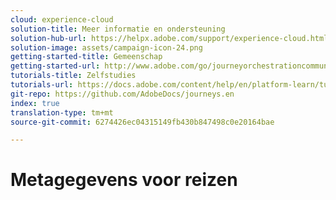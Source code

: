 ```yaml
---
cloud: experience-cloud
solution-title: Meer informatie en ondersteuning
solution-hub-url: https://helpx.adobe.com/support/experience-cloud.html
solution-image: assets/campaign-icon-24.png
getting-started-title: Gemeenschap
getting-started-url: http://www.adobe.com/go/journeyorchestrationcommunity
tutorials-title: Zelfstudies
tutorials-url: https://docs.adobe.com/content/help/en/platform-learn/tutorials/journey-orchestration/introduction.html
git-repo: https://github.com/AdobeDocs/journeys.en
index: true
translation-type: tm+mt
source-git-commit: 6274426ec04315149fb430b847498c0e20164bae

---
```



# Metagegevens voor reizen
